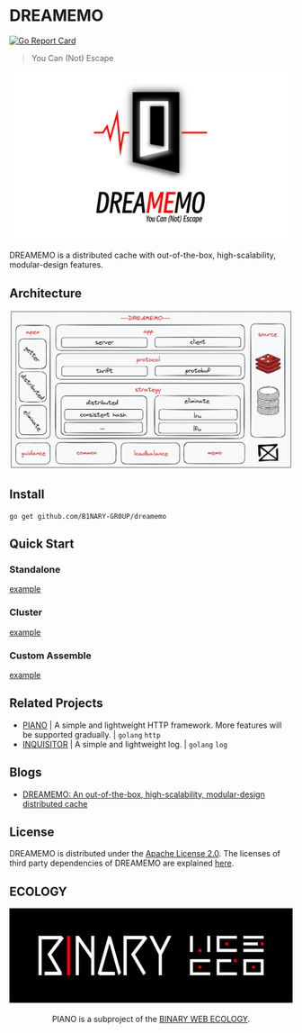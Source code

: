 # DREAMEMO

[![Go Report Card](https://goreportcard.com/badge/github.com/B1NARY-GR0UP/dreamemo)](https://goreportcard.com/report/github.com/B1NARY-GR0UP/dreamemo)

> You Can (Not) Escape

![dreamemo](images/dreamemo.png)

DREAMEMO is a distributed cache with out-of-the-box, high-scalability, modular-design features.

## Architecture

![dreamemo-arch](images/dreamemo-arch.png)

## Install

```shell
go get github.com/B1NARY-GR0UP/dreamemo
```

## Quick Start

### Standalone

[example](examples/standalone/main.go)

### Cluster

[example](examples/cluster/main.go)

### Custom Assemble

[example](examples/assemble/main.go)

## Related Projects

- [PIANO](https://github.com/B1NARY-GR0UP/piano) | A simple and lightweight HTTP framework. More features will be supported gradually. | `golang` `http`
- [INQUISITOR](https://github.com/B1NARY-GR0UP/inquisitor) | A simple and lightweight log. | `golang` `log`

## Blogs

- [DREAMEMO: An out-of-the-box, high-scalability, modular-design distributed cache](https://dev.to/justlorain/dreamemo-an-out-of-the-box-high-scalability-modular-design-distributed-cache-4d6e)

## License

DREAMEMO is distributed under the [Apache License 2.0](./LICENSE). The licenses of third party dependencies of DREAMEMO are explained [here](./licenses).

## ECOLOGY

<p align="center">
<img src="https://github.com/justlorain/justlorain/blob/main/images/BINARY-WEB-ECO.png" alt="BINARY-WEB-ECO"/>
<br/><br/>
PIANO is a subproject of the <a href="https://github.com/B1NARY-GR0UP">BINARY WEB ECOLOGY</a>.
</p>